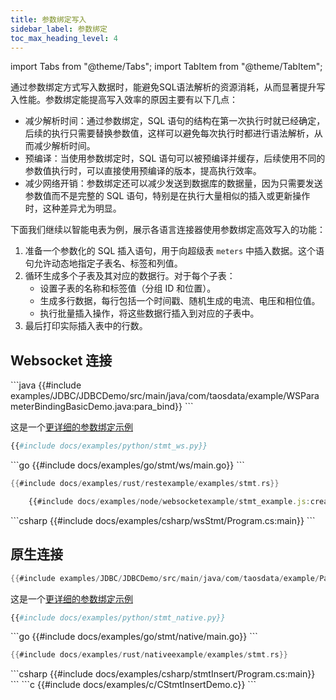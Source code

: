 ```yaml
---
title: 参数绑定写入
sidebar_label: 参数绑定
toc_max_heading_level: 4
---
```


import Tabs from "@theme/Tabs";
import TabItem from "@theme/TabItem";

通过参数绑定方式写入数据时，能避免SQL语法解析的资源消耗，从而显著提升写入性能。参数绑定能提高写入效率的原因主要有以下几点：

- 减少解析时间：通过参数绑定，SQL 语句的结构在第一次执行时就已经确定，后续的执行只需要替换参数值，这样可以避免每次执行时都进行语法解析，从而减少解析时间。  
- 预编译：当使用参数绑定时，SQL 语句可以被预编译并缓存，后续使用不同的参数值执行时，可以直接使用预编译的版本，提高执行效率。  
- 减少网络开销：参数绑定还可以减少发送到数据库的数据量，因为只需要发送参数值而不是完整的 SQL 语句，特别是在执行大量相似的插入或更新操作时，这种差异尤为明显。  

下面我们继续以智能电表为例，展示各语言连接器使用参数绑定高效写入的功能：
1. 准备一个参数化的 SQL 插入语句，用于向超级表 `meters` 中插入数据。这个语句允许动态地指定子表名、标签和列值。
2. 循环生成多个子表及其对应的数据行。对于每个子表：
    - 设置子表的名称和标签值（分组 ID 和位置）。
    - 生成多行数据，每行包括一个时间戳、随机生成的电流、电压和相位值。
    - 执行批量插入操作，将这些数据行插入到对应的子表中。
3. 最后打印实际插入表中的行数。 

## Websocket 连接
<Tabs defaultValue="java" groupId="lang">
<TabItem value="java" label="Java">
```java
{{#include examples/JDBC/JDBCDemo/src/main/java/com/taosdata/example/WSParameterBindingBasicDemo.java:para_bind}}
```


这是一个[更详细的参数绑定示例](https://github.com/taosdata/TDengine/blob/main/examples/JDBC/JDBCDemo/src/main/java/com/taosdata/example/WSParameterBindingFullDemo.java)  

</TabItem>
<TabItem label="Python" value="python">

```python
{{#include docs/examples/python/stmt_ws.py}}
```
</TabItem>
<TabItem label="Go" value="go">
```go
{{#include docs/examples/go/stmt/ws/main.go}}
```
</TabItem>
<TabItem label="Rust" value="rust">

```rust
{{#include docs/examples/rust/restexample/examples/stmt.rs}}
```

</TabItem>
<TabItem label="Node.js" value="node">

```js
    {{#include docs/examples/node/websocketexample/stmt_example.js:createConnect}}
```
</TabItem>
<TabItem label="C#" value="csharp">
```csharp
{{#include docs/examples/csharp/wsStmt/Program.cs:main}}
```
</TabItem>
</Tabs>

## 原生连接
<Tabs  defaultValue="java"  groupId="lang">
<TabItem label="Java" value="java">

```java
{{#include examples/JDBC/JDBCDemo/src/main/java/com/taosdata/example/ParameterBindingBasicDemo.java:para_bind}}
```

这是一个[更详细的参数绑定示例](https://github.com/taosdata/TDengine/blob/main/examples/JDBC/JDBCDemo/src/main/java/com/taosdata/example/ParameterBindingFullDemo.java)  

</TabItem>
<TabItem label="Python" value="python">

```python
{{#include docs/examples/python/stmt_native.py}}
```
</TabItem>
<TabItem label="Go" value="go">
```go
{{#include docs/examples/go/stmt/native/main.go}}
```
</TabItem>
<TabItem label="Rust" value="rust">

```rust
{{#include docs/examples/rust/nativeexample/examples/stmt.rs}}
```

</TabItem>
<TabItem label="C#" value="csharp">
```csharp
{{#include docs/examples/csharp/stmtInsert/Program.cs:main}}
```
</TabItem>
<TabItem label="C" value="c">
```c
{{#include docs/examples/c/CStmtInsertDemo.c}}
```
</TabItem>

</Tabs>
